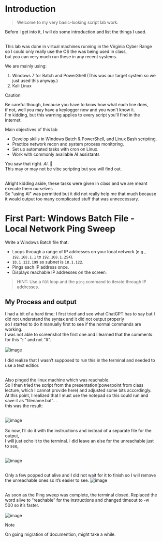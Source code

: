 # Introduction
> Welcome to my very basic-looking script lab work. <br>

Before I get into it, I will do some introduction and list the things I used. <br><br>

This lab was done in virtual machines running in the Virginia Cyber Range so I could only really use the OS the was being used in class, <br> 
but you can very much run these in any recent systems.

We are mainly using:
<ol>
  <li>Windows 7 for Batch and PowerShell (This was our target system so we just used this anyway.) </li>
  <li>Kali Linux</li>
</ol>

>[!CAUTION]  
>Be careful though, because you have to know how what each line does, <br>
>if not, well you may have a keylogger now and you won't know it.<br>
>I'm kidding, but this warning applies to every script you'll find in the internet.

Main objectives of this lab:
<ul>
  <li>Develop skills in Windows Batch & PowerShell, and Linux Bash scripting.</li>
  <li>Practice network recon and system process monitoring.</li>
  <li>Set up automated tasks with cron on Linux.</li>
  <li>Work with commonly available AI assistants</li>
</ul>

You saw that right. <em>AI</em>. 🫢 <br>
This may or may not be vibe scripting but you will find out. <br>
<br>

Alright kidding aside, these tasks were given in class and we are meant execute them ourselves <br>
So "using AI" was permitted but it did not really help me that much because it would output too many complicated stuff that was unneccessary.


# First Part: Windows Batch File - Local Network Ping Sweep

Write a Windows Batch file that: <br>
   - Loops through a range of IP addresses on your local network (e.g., `192.168.1.1` to `192.168.1.254`).
   - `10.1.122.199` so subnet is `10.1.122`.
   - Pings each IP address once.
   - Displays reachable IP addresses on the screen.
> HINT: Use a `FOR` loop and the `ping` command to iterate through IP addresses.


## My Process and output
I had a bit of a hard time; I first tried and see what ChatGPT has to say but I did not understand the syntax and it did not output properly <br>
so I started to do it manually first to see if the normal commands are working.  <br>
I was not able to screenshot the first one and I learned that the comments for this “::” and not “#”.  <br><br>
![image](https://github.com/user-attachments/assets/e15056aa-624d-4690-9c5b-04511a4d8461) <br><br>
I did realize that I wasn’t supposed to run this in the terminal and needed to use a text editior.<br><br>

Also pinged the linux machine which was reachable.<br>
So I then tried the script from the presentation(powerpoint from class lecture, which I cannot provide here) and adjusted some bits accordingly.<br>
At this point, I realized that I must use the notepad so this could run and save it as “filename.bat”…<br>
this was the result:<br><br>

![image](https://github.com/user-attachments/assets/2fc0181e-3224-4e3c-8b1f-188ac0e36422)<br><br>
So now, I’ll do it with the instructions and instead of a separate file for the output, <br>
I will just echo it to the terminal. I did leave an else for the unreachable just to see, <br><br>

![image](https://github.com/user-attachments/assets/a3a7e721-999f-450c-a7ea-fa61313afc3b)<br><br>

Only a few popped out alive and I did not wait for it to finish so I will remove the unreachable ones so it’s easier to see.
![image](https://github.com/user-attachments/assets/7c10e89d-f798-46fd-b328-bcb0f1e1efe2) <br><br>

As soon as the Ping sweep was complete, the terminal closed. Replaced the word alive to “reachable” for the instructions and changed timeout to -w 500 so it’s faster. <br><br>
![image](https://github.com/user-attachments/assets/d34280a6-8abf-4d0c-a226-bf630cb9a504)


>[!NOTE]
>On going migration of documention, might take a while.

